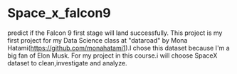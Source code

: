 # Space_x_falcon9
predict if the Falcon 9 first stage will land successfully.
This project is my first project for my Data Science class at "dataroad" by Mona Hatami(https://github.com/monahatami1).I chose this dataset because I'm a big fan of Elon Musk.
For my project in this course.i will choose SpaceX dataset to clean,investigate and analyze.
